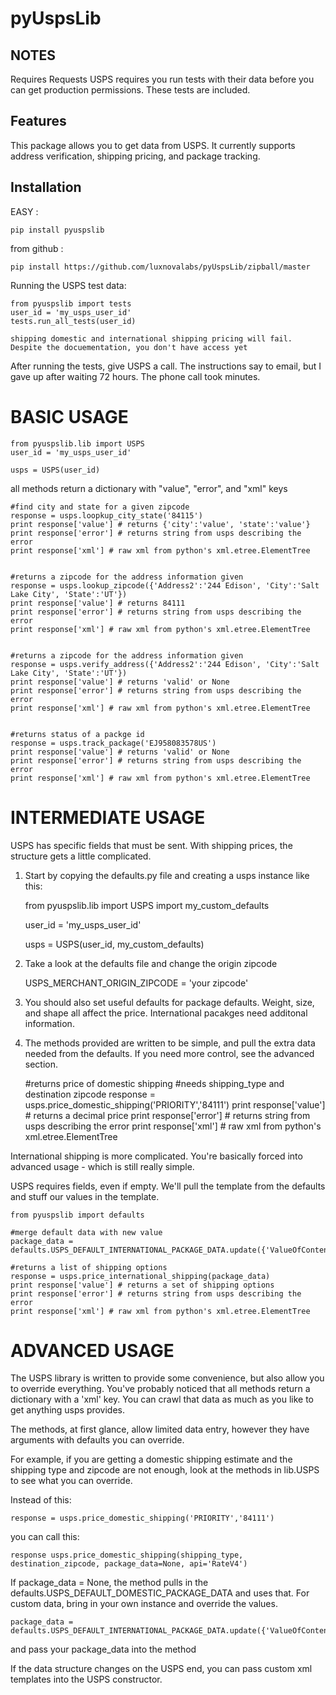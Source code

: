 pyUspsLib
=========

NOTES
-------------------------
Requires Requests
USPS requires you run tests with their data before you can get production permissions. These tests are included.


Features
-------------------------
This package allows you to get data from USPS. It currently supports address verification, shipping pricing, and package tracking.


Installation
-------------------------

EASY :

	pip install pyuspslib

from github :

	pip install https://github.com/luxnovalabs/pyUspsLib/zipball/master


Running the USPS test data:
	
	from pyuspslib import tests
	user_id = 'my_usps_user_id'
	tests.run_all_tests(user_id)

	shipping domestic and international shipping pricing will fail.
	Despite the docuementation, you don't have access yet


After running the tests, give USPS a call. The instructions say to email, but I gave up after waiting 72 hours. The phone call took minutes.


BASIC USAGE
==================

	from pyuspslib.lib import USPS
	user_id = 'my_usps_user_id'

	usps = USPS(user_id)


all methods return a dictionary with "value", "error", and "xml" keys


	#find city and state for a given zipcode
	response = usps.loopkup_city_state('84115')
	print response['value'] # returns {'city':'value', 'state':'value'}
	print response['error'] # returns string from usps describing the error
	print response['xml'] # raw xml from python's xml.etree.ElementTree


	#returns a zipcode for the address information given
	response = usps.lookup_zipcode({'Address2':'244 Edison', 'City':'Salt Lake City', 'State':'UT'})
	print response['value'] # returns 84111
	print response['error'] # returns string from usps describing the error
	print response['xml'] # raw xml from python's xml.etree.ElementTree


	#returns a zipcode for the address information given
	response = usps.verify_address({'Address2':'244 Edison', 'City':'Salt Lake City', 'State':'UT'})
	print response['value'] # returns 'valid' or None
	print response['error'] # returns string from usps describing the error
	print response['xml'] # raw xml from python's xml.etree.ElementTree


	#returns status of a packge id
	response = usps.track_package('EJ958083578US')
	print response['value'] # returns 'valid' or None
	print response['error'] # returns string from usps describing the error
	print response['xml'] # raw xml from python's xml.etree.ElementTree



INTERMEDIATE USAGE
==================

USPS has specific fields that must be sent. With shipping prices, the structure gets a little complicated.

1) Start by copying the defaults.py file and creating a usps instance like this:

	from pyuspslib.lib import USPS
	import my_custom_defaults

	user_id = 'my_usps_user_id'

	usps = USPS(user_id, my_custom_defaults)

2) Take a look at the defaults file and change the origin zipcode

	USPS_MERCHANT_ORIGIN_ZIPCODE = 'your zipcode'

3) You should also set useful defaults for package defaults. Weight, size, and shape all affect the price. International pacakges need additonal information.

4) The methods provided are written to be simple, and pull the extra data needed from the defaults. If you need more control, see the advanced section.

	#returns price of domestic shipping
	#needs shipping_type and destination zipcode
	response = usps.price_domestic_shipping('PRIORITY','84111') 
	print response['value'] # returns a decimal price
	print response['error'] # returns string from usps describing the error
	print response['xml'] # raw xml from python's xml.etree.ElementTree


International shipping is more complicated. You're basically forced into advanced usage - which is still really simple.

USPS requires fields, even if empty. We'll pull the template from the defaults and stuff our values in the template.	

	from pyuspslib import defaults 

	#merge default data with new value
	package_data = defaults.USPS_DEFAULT_INTERNATIONAL_PACKAGE_DATA.update({'ValueOfContents':'50'})
	
	#returns a list of shipping options
	response = usps.price_international_shipping(package_data)
	print response['value'] # returns a set of shipping options
	print response['error'] # returns string from usps describing the error
	print response['xml'] # raw xml from python's xml.etree.ElementTree




ADVANCED USAGE
==================

The USPS library is written to provide some convenience, but also allow you to override everything. You've probably noticed that all methods return a dictionary with a 'xml' key. You can crawl that data as much as you like to get anything usps provides.

The methods, at first glance, allow limited data entry, however they have arguments with defaults you can override.

For example, if you are getting a domestic shipping estimate and the shipping type and zipcode are not enough, look at the methods  in lib.USPS to see what you can override.

Instead of this:
	
	response = usps.price_domestic_shipping('PRIORITY','84111')

you can call this:
	
	response usps.price_domestic_shipping(shipping_type, destination_zipcode, package_data=None, api='RateV4')

If package_data = None, the method pulls in the defaults.USPS_DEFAULT_DOMESTIC_PACKAGE_DATA and uses that. For custom data, bring in your own instance and override the values.
	
	package_data = defaults.USPS_DEFAULT_INTERNATIONAL_PACKAGE_DATA.update({'ValueOfContents':'50'})

and pass your package_data into the method



If the data structure changes on the USPS end, you can pass custom xml templates into the USPS constructor.



